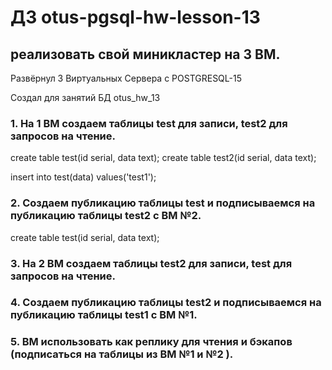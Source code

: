 # ДЗ otus-pgsql-hw-lesson-13

## реализовать свой миникластер на 3 ВМ.

Развёрнул 3 Виртуальных Сервера с POSTGRESQL-15

Создал для занятий БД otus_hw_13

### 1. На 1 ВМ создаем таблицы test для записи, test2 для запросов на чтение.

create table test(id serial, data text);
create table test2(id serial, data text);

insert into test(data) values('test1');


### 2. Создаем публикацию таблицы test и подписываемся на публикацию таблицы test2 с ВМ №2.

create table test(id serial, data text);

### 3. На 2 ВМ создаем таблицы test2 для записи, test для запросов на чтение.

### 4. Создаем публикацию таблицы test2 и подписываемся на публикацию таблицы test1 с ВМ №1.

### 5. ВМ использовать как реплику для чтения и бэкапов (подписаться на таблицы из ВМ №1 и №2 ).
